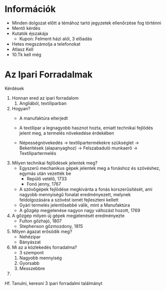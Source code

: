 # Információk  
- Minden dolgozat előtt a témához tartó jegyzetek ellenőrzése fog történni  
- Mentő kérdés  
- Kutatók éjszakája  
  - Kupon: Felment házi alól, 3 előadás  
- Hetes megszámolja a telefonokat  
- Atlasz Kell  
- 10.Tk kell még  
  
# Az Ipari Forradalmak  
Kérdések  
1. Honnan ered az ipari forradalom  
   1. Angliából, textíliparban  
2. Hogyan?  
   - A manufaktúra elterjedt  
   - A textílipar a legnagyobb hasznot hozta, emiatt technikai fejlődés jelent meg, a termelés növekedése érdekében  
   
   - Népességnövekedés -> textílipartermékekre szükséglet -> Bekerítések (alapanyaghoz) -> Felszabaduló munkaerő -> Textílipartermelés  
3. Milyen technikai fejlődések jelentek meg?  
   - Egyszerű mechanikus gépek jelentek meg a fonáshoz és szövéshez, egymás után vezették be  
     - Repülő vetélő, 1733  
     - Fonó jenny, 1767  
   - A szövőgépek fejlődése megkívánta a fonás korszerűsítését, ami nagyobb mennyiségű fonalat eredményezett, melynek feldolgozására a szövést ismét fejleszteni kellett  
   - Gyári termelés jelentősebbé válik, mint a Manufaktúra  
   - A gőzgép megjelenése nagyon nagy változást hozott, 1769  
4. A gőzgép milyen új gépek megjelenését eredményezte  
   - Fulton gőzhajó, 1807  
   - Stephenson gőzmozdony, 1815  
5. Milyen ágazat erősödik meg?  
   - Nehézipar  
   - Bányászat  
6. Mi az a közlekedés forradalma?  
   - 3 szempont  
    1. Nagyobb mennyiség  
    2. Gyorsabb  
    3. Messzebbre  
7.  
Hf. Tanulni, keresni 3 ipari forradalmi találmányt  
